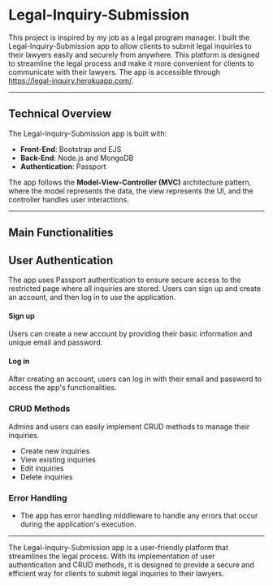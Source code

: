 # Legal-Inquiry-Submission

This project is inspired by my job as a legal program manager. I built the Legal-Inquiry-Submission app to allow clients to submit legal inquiries to their lawyers easily and securely from anywhere. This platform is designed to streamline the legal process and make it more convenient for clients to communicate with their lawyers. The app is accessible through https://legal-inquiry.herokuapp.com/.


----
## Technical Overview
The Legal-Inquiry-Submission app is built with:

* **Front-End**: Bootstrap and EJS
* **Back-End**: Node.js and MongoDB
* **Authentication**: Passport

The app follows the **Model-View-Controller (MVC)** architecture pattern, where the model represents the data, the view represents the UI, and the controller handles user interactions.

----
## Main Functionalities
## User Authentication
The app uses Passport authentication to ensure secure access to the restricted page where all inquiries are stored. Users can sign up and create an account, and then log in to use the application. 

#### Sign up
Users can create a new account by providing their basic information and unique email and password. 

#### Log in 
After creating an account, users can log in with their email and password to access the app's functionalities.


### CRUD Methods
Admins and users can easily implement CRUD methods to manage their inquiries.
* Create new inquiries
* View existing inquiries
* Edit inquiries
* Delete inquiries

### Error Handling
* The app has error handling middleware to handle any errors that occur during the application's execution.
----
The Legal-Inquiry-Submission app is a user-friendly platform that streamlines the legal process. With its implementation of user authentication and CRUD methods, it is designed to provide a secure and efficient way for clients to submit legal inquiries to their lawyers.
